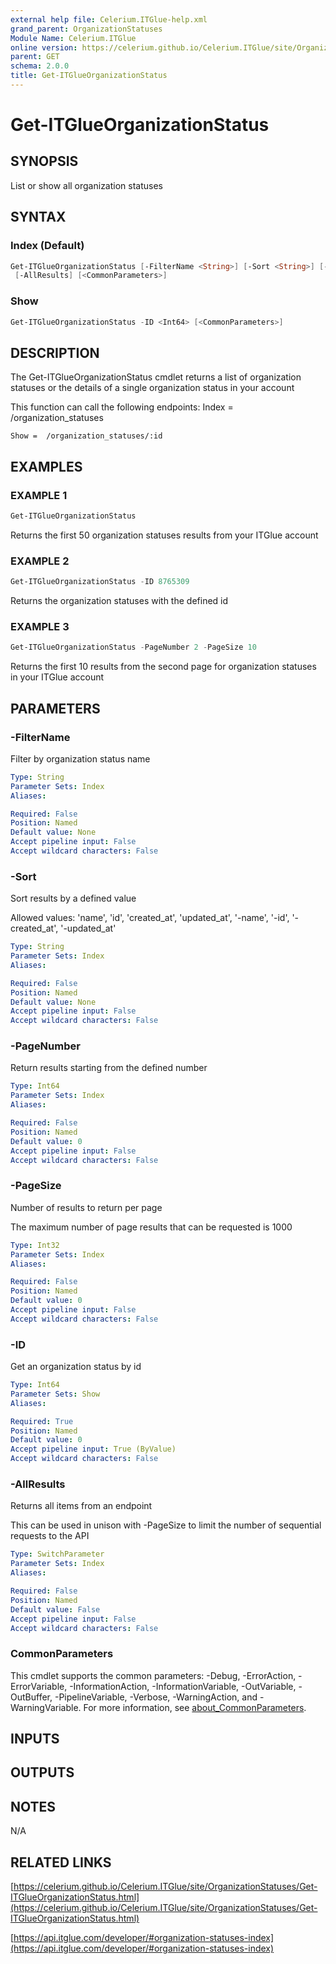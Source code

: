```yaml
---
external help file: Celerium.ITGlue-help.xml
grand_parent: OrganizationStatuses
Module Name: Celerium.ITGlue
online version: https://celerium.github.io/Celerium.ITGlue/site/OrganizationStatuses/Get-ITGlueOrganizationStatus.html
parent: GET
schema: 2.0.0
title: Get-ITGlueOrganizationStatus
---
```


# Get-ITGlueOrganizationStatus

## SYNOPSIS
List or show all organization statuses

## SYNTAX

### Index (Default)
```powershell
Get-ITGlueOrganizationStatus [-FilterName <String>] [-Sort <String>] [-PageNumber <Int64>] [-PageSize <Int32>]
 [-AllResults] [<CommonParameters>]
```

### Show
```powershell
Get-ITGlueOrganizationStatus -ID <Int64> [<CommonParameters>]
```

## DESCRIPTION
The Get-ITGlueOrganizationStatus cmdlet returns a list of organization
statuses or the details of a single organization status in your account

This function can call the following endpoints:
    Index = /organization_statuses

    Show =  /organization_statuses/:id

## EXAMPLES

### EXAMPLE 1
```powershell
Get-ITGlueOrganizationStatus
```

Returns the first 50 organization statuses results from your ITGlue account

### EXAMPLE 2
```powershell
Get-ITGlueOrganizationStatus -ID 8765309
```

Returns the organization statuses with the defined id

### EXAMPLE 3
```powershell
Get-ITGlueOrganizationStatus -PageNumber 2 -PageSize 10
```

Returns the first 10 results from the second page for organization statuses
in your ITGlue account

## PARAMETERS

### -FilterName
Filter by organization status name

```yaml
Type: String
Parameter Sets: Index
Aliases:

Required: False
Position: Named
Default value: None
Accept pipeline input: False
Accept wildcard characters: False
```

### -Sort
Sort results by a defined value

Allowed values:
'name', 'id', 'created_at', 'updated_at',
'-name', '-id', '-created_at', '-updated_at'

```yaml
Type: String
Parameter Sets: Index
Aliases:

Required: False
Position: Named
Default value: None
Accept pipeline input: False
Accept wildcard characters: False
```

### -PageNumber
Return results starting from the defined number

```yaml
Type: Int64
Parameter Sets: Index
Aliases:

Required: False
Position: Named
Default value: 0
Accept pipeline input: False
Accept wildcard characters: False
```

### -PageSize
Number of results to return per page

The maximum number of page results that can be
requested is 1000

```yaml
Type: Int32
Parameter Sets: Index
Aliases:

Required: False
Position: Named
Default value: 0
Accept pipeline input: False
Accept wildcard characters: False
```

### -ID
Get an organization status by id

```yaml
Type: Int64
Parameter Sets: Show
Aliases:

Required: True
Position: Named
Default value: 0
Accept pipeline input: True (ByValue)
Accept wildcard characters: False
```

### -AllResults
Returns all items from an endpoint

This can be used in unison with -PageSize to limit the number of
sequential requests to the API

```yaml
Type: SwitchParameter
Parameter Sets: Index
Aliases:

Required: False
Position: Named
Default value: False
Accept pipeline input: False
Accept wildcard characters: False
```

### CommonParameters
This cmdlet supports the common parameters: -Debug, -ErrorAction, -ErrorVariable, -InformationAction, -InformationVariable, -OutVariable, -OutBuffer, -PipelineVariable, -Verbose, -WarningAction, and -WarningVariable. For more information, see [about_CommonParameters](http://go.microsoft.com/fwlink/?LinkID=113216).

## INPUTS

## OUTPUTS

## NOTES
N/A

## RELATED LINKS

[https://celerium.github.io/Celerium.ITGlue/site/OrganizationStatuses/Get-ITGlueOrganizationStatus.html](https://celerium.github.io/Celerium.ITGlue/site/OrganizationStatuses/Get-ITGlueOrganizationStatus.html)

[https://api.itglue.com/developer/#organization-statuses-index](https://api.itglue.com/developer/#organization-statuses-index)

